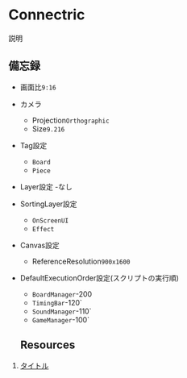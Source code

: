 # Connectric
説明

## 備忘録
- 画面比`9:16`
- カメラ
  - Projection`Orthographic`
  - Size`9.216`
- Tag設定
  - `Board`
  - `Piece`
- Layer設定
  -なし 
- SortingLayer設定
  - `OnScreenUI`
  - `Effect`
- Canvas設定
  - ReferenceResolution`900x1600`
- DefaultExecutionOrder設定(スクリプトの実行順)
  - `BoardManager`-200
  - `TimingBar`-120`
  - `SoundManager`-110`
  - `GameManager`-100`
  
  ## Resources
1. [タイトル](リンク)
